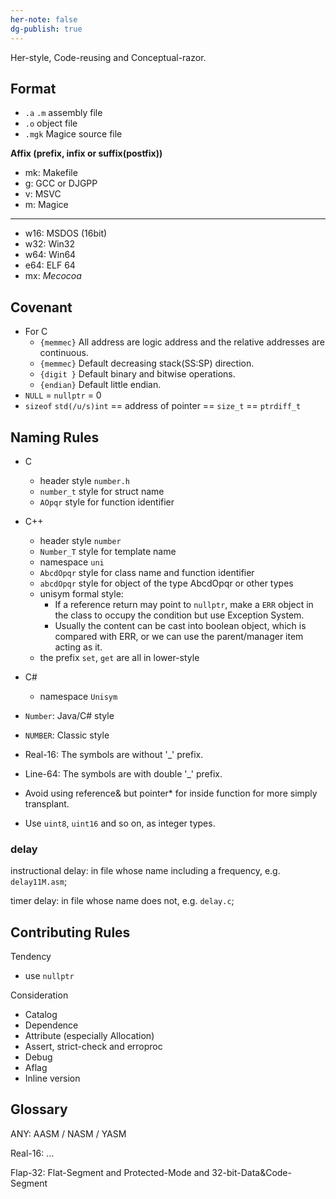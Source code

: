 ```yaml
---
her-note: false
dg-publish: true
---
```


Her-style, Code-reusing and Conceptual-razor.

## Format

- `.a` `.m` assembly file
- `.o` object file
- `.mgk` Magice source file

**Affix (prefix, infix or suffix(postfix))** 

- mk: Makefile
- g: GCC or DJGPP
- v: MSVC
- m: Magice



---



- w16: MSDOS (16bit)
- w32: Win32
- w64: Win64
- e64: ELF 64
- mx: *Mecocoa* 



## Covenant

- For C
    - `{memmec}` All address are logic address and the relative addresses are continuous.
    - `{memmec}` Default decreasing stack(SS:SP) direction.
    - `{digit }` Default binary and bitwise operations.
    - `{endian}` Default little endian.
- `NULL` = `nullptr` = 0
- `sizeof` `std(/u/s)int` == address of pointer == `size_t` == `ptrdiff_t` 



## Naming Rules

- C
    - header style `number.h` 
    - `number_t`  style for struct name
    - `AOpqr` style for  function identifier
- C++ 
    - header style `number` 
    - `Number_T` style for template name
    - namespace `uni` 
    - `AbcdOpqr` style for class name and function identifier
    - `abcdOpqr` style for object of the type AbcdOpqr or other types
    - unisym formal style:
        - If a reference return may point to `nullptr`, make a `ERR` object in the class to occupy the condition but use Exception System. 
        - Usually the content can be cast into boolean object, which is compared with ERR, or we can use the parent/manager item acting as it.
    - the prefix `set`, `get` are all in lower-style
- C#
    - namespace `Unisym` 

- `Number`: Java/C# style
- `NUMBER`: Classic style



- Real-16: The symbols are without '_' prefix.
- Line-64: The symbols are with double '_' prefix.
- Avoid using reference& but pointer* for inside function for more simply transplant.
- Use `uint8`, `uint16` and so on, as integer types.

### delay

instructional delay: in file whose name including a frequency, e.g. `delay11M.asm`;

timer delay: in file whose name does not, e.g. `delay.c`;


## Contributing Rules 

Tendency

- use `nullptr` 

Consideration

- Catalog
- Dependence
- Attribute (especially Allocation)
- Assert, strict-check and erroproc
- Debug
- Aflag
- Inline version

## Glossary

ANY: AASM / NASM / YASM

Real-16: ...

Flap-32: Flat-Segment and Protected-Mode and 32-bit-Data&Code-Segment

